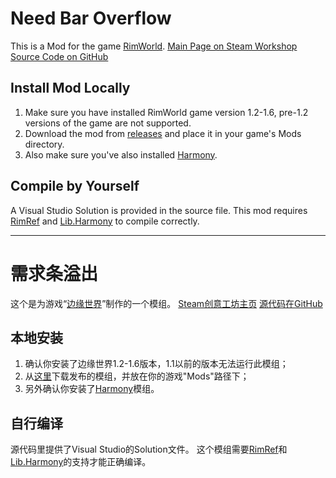 # Need Bar Overflow
This is a Mod for the game [RimWorld](https://store.steampowered.com/app/294100).
[Main Page on Steam Workshop](https://steamcommunity.com/sharedfiles/filedetails/?id=2566316158)
[Source Code on GitHub](https://github.com/AmCh-Q/RimWorldMod_NeedBarOverflow)

## Install Mod Locally
1. Make sure you have installed RimWorld game version 1.2-1.6, pre-1.2 versions of the game are not supported.
2. Download the mod from [releases](https://github.com/AmCh-Q/RimWorldMod_NeedBarOverflow/releases) and place it in your game's Mods directory.
3. Also make sure you've also installed [Harmony](https://github.com/pardeike/HarmonyRimWorld).

## Compile by Yourself
A Visual Studio Solution is provided in the source file.
This mod requires [RimRef](https://www.nuget.org/packages/Krafs.Rimworld.Ref) and [Lib.Harmony](https://www.nuget.org/packages/Lib.Harmony) to compile correctly.

---

# 需求条溢出
这个是为游戏“[边缘世界](https://store.steampowered.com/app/294100)”制作的一个模组。
[Steam创意工坊主页](https://steamcommunity.com/sharedfiles/filedetails/?id=2566316158)
[源代码在GitHub](https://github.com/AmCh-Q/RimWorldMod_NeedBarOverflow)

## 本地安装
1. 确认你安装了边缘世界1.2-1.6版本，1.1以前的版本无法运行此模组；
2. 从[这里](https://github.com/AmCh-Q/RimWorldMod_NeedBarOverflow/releases)下载发布的模组，并放在你的游戏"Mods"路径下；
3. 另外确认你安装了[Harmony](https://github.com/pardeike/HarmonyRimWorld)模组。

## 自行编译
源代码里提供了Visual Studio的Solution文件。
这个模组需要[RimRef](https://www.nuget.org/packages/Krafs.Rimworld.Ref)和[Lib.Harmony](https://www.nuget.org/packages/Lib.Harmony)的支持才能正确编译。
